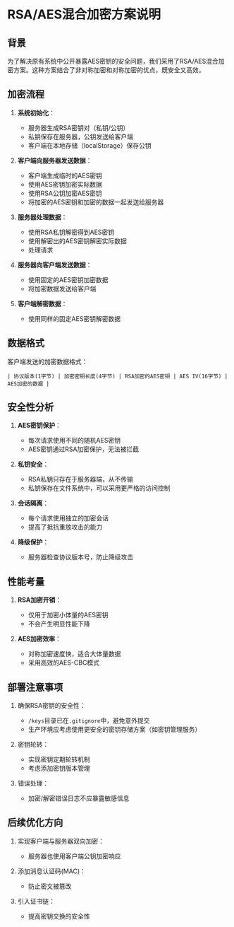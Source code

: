 # RSA/AES混合加密方案说明

## 背景

为了解决原有系统中公开暴露AES密钥的安全问题，我们采用了RSA/AES混合加密方案。这种方案结合了非对称加密和对称加密的优点，既安全又高效。

## 加密流程

1. **系统初始化**：
   - 服务器生成RSA密钥对（私钥/公钥）
   - 私钥保存在服务器，公钥发送给客户端
   - 客户端在本地存储（localStorage）保存公钥

2. **客户端向服务器发送数据**：
   - 客户端生成临时的AES密钥
   - 使用AES密钥加密实际数据
   - 使用RSA公钥加密AES密钥
   - 将加密的AES密钥和加密的数据一起发送给服务器

3. **服务器处理数据**：
   - 使用RSA私钥解密得到AES密钥
   - 使用解密出的AES密钥解密实际数据
   - 处理请求

4. **服务器向客户端发送数据**：
   - 使用固定的AES密钥加密数据
   - 将加密数据发送给客户端

5. **客户端解密数据**：
   - 使用同样的固定AES密钥解密数据

## 数据格式

客户端发送的加密数据格式：

```
| 协议版本(1字节) | 加密密钥长度(4字节) | RSA加密的AES密钥 | AES IV(16字节) | AES加密的数据 |
```

## 安全性分析

1. **AES密钥保护**：
   - 每次请求使用不同的随机AES密钥
   - AES密钥通过RSA加密保护，无法被拦截

2. **私钥安全**：
   - RSA私钥只存在于服务器端，从不传输
   - 私钥保存在文件系统中，可以采用更严格的访问控制

3. **会话隔离**：
   - 每个请求使用独立的加密会话
   - 提高了抵抗重放攻击的能力

4. **降级保护**：
   - 服务器检查协议版本号，防止降级攻击

## 性能考量

1. **RSA加密开销**：
   - 仅用于加密小体量的AES密钥
   - 不会产生明显性能下降

2. **AES加密效率**：
   - 对称加密速度快，适合大体量数据
   - 采用高效的AES-CBC模式

## 部署注意事项

1. 确保RSA密钥的安全性：
   - `/keys`目录已在`.gitignore`中，避免意外提交
   - 生产环境应考虑使用更安全的密钥存储方案（如密钥管理服务）

2. 密钥轮转：
   - 实现密钥定期轮转机制
   - 考虑添加密钥版本管理

3. 错误处理：
   - 加密/解密错误日志不应暴露敏感信息

## 后续优化方向

1. 实现客户端与服务器双向加密：
   - 服务器也使用客户端公钥加密响应

2. 添加消息认证码(MAC)：
   - 防止密文被篡改

3. 引入证书链：
   - 提高密钥交换的安全性
